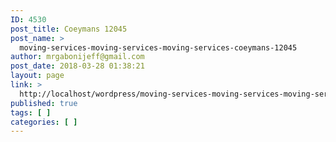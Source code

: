 ```yaml
---
ID: 4530
post_title: Coeymans 12045
post_name: >
  moving-services-moving-services-moving-services-coeymans-12045
author: mrgabonijeff@gmail.com
post_date: 2018-03-28 01:38:21
layout: page
link: >
  http://localhost/wordpress/moving-services-moving-services-moving-services-coeymans-12045/
published: true
tags: [ ]
categories: [ ]
---
```

